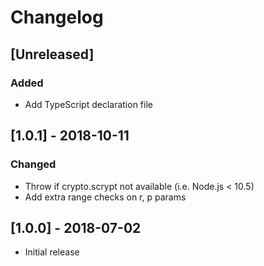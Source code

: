 # Changelog

## [Unreleased]

### Added
- Add TypeScript declaration file

## [1.0.1] - 2018-10-11

### Changed
- Throw if crypto.scrypt not available (i.e. Node.js < 10.5)
- Add extra range checks on r, p params

## [1.0.0] - 2018-07-02
- Initial release
